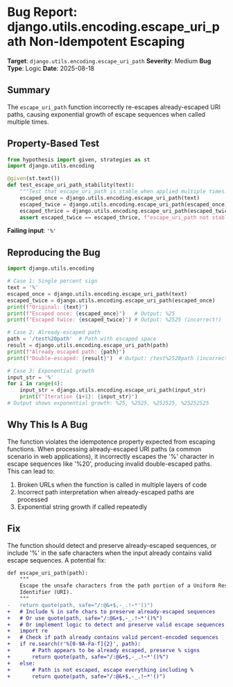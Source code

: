 # Bug Report: django.utils.encoding.escape_uri_path Non-Idempotent Escaping

**Target**: `django.utils.encoding.escape_uri_path`
**Severity**: Medium
**Bug Type**: Logic
**Date**: 2025-08-18

## Summary

The `escape_uri_path` function incorrectly re-escapes already-escaped URI paths, causing exponential growth of escape sequences when called multiple times.

## Property-Based Test

```python
from hypothesis import given, strategies as st
import django.utils.encoding

@given(st.text())
def test_escape_uri_path_stability(text):
    """Test that escape_uri_path is stable when applied multiple times."""
    escaped_once = django.utils.encoding.escape_uri_path(text)
    escaped_twice = django.utils.encoding.escape_uri_path(escaped_once)
    escaped_thrice = django.utils.encoding.escape_uri_path(escaped_twice)
    assert escaped_twice == escaped_thrice, f"escape_uri_path not stable: {repr(text)}"
```

**Failing input**: `'%'`

## Reproducing the Bug

```python
import django.utils.encoding

# Case 1: Single percent sign
text = '%'
escaped_once = django.utils.encoding.escape_uri_path(text)
escaped_twice = django.utils.encoding.escape_uri_path(escaped_once)
print(f"Original: {text}")
print(f"Escaped once: {escaped_once}")   # Output: %25
print(f"Escaped twice: {escaped_twice}") # Output: %2525 (incorrect!)

# Case 2: Already-escaped path
path = '/test%20path'  # Path with escaped space
result = django.utils.encoding.escape_uri_path(path)
print(f"Already escaped path: {path}")
print(f"Double-escaped: {result}")  # Output: /test%2520path (incorrect!)

# Case 3: Exponential growth
input_str = '%'
for i in range(4):
    input_str = django.utils.encoding.escape_uri_path(input_str)
    print(f"Iteration {i+1}: {input_str}")
# Output shows exponential growth: %25, %2525, %252525, %25252525
```

## Why This Is A Bug

The function violates the idempotence property expected from escaping functions. When processing already-escaped URI paths (a common scenario in web applications), it incorrectly escapes the '%' character in escape sequences like '%20', producing invalid double-escaped paths. This can lead to:

1. Broken URLs when the function is called in multiple layers of code
2. Incorrect path interpretation when already-escaped paths are processed
3. Exponential string growth if called repeatedly

## Fix

The function should detect and preserve already-escaped sequences, or include '%' in the safe characters when the input already contains valid escape sequences. A potential fix:

```diff
def escape_uri_path(path):
    """
    Escape the unsafe characters from the path portion of a Uniform Resource
    Identifier (URI).
    """
-   return quote(path, safe="/:@&+$,-_.!~*'()")
+   # Include % in safe chars to preserve already-escaped sequences
+   # Or use quote(path, safe="/:@&+$,-_.!~*'()%")
+   # Or implement logic to detect and preserve valid escape sequences
+   import re
+   # Check if path already contains valid percent-encoded sequences
+   if re.search(r'%[0-9A-Fa-f]{2}', path):
+       # Path appears to be already escaped, preserve % signs
+       return quote(path, safe="/:@&+$,-_.!~*'()%")
+   else:
+       # Path is not escaped, escape everything including %
+       return quote(path, safe="/:@&+$,-_.!~*'()")
```